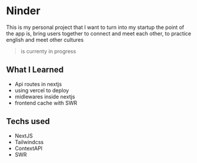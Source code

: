 # Ninder

This is my personal project that I want to turn into my startup
the point of the app is, bring users together to connect and meet each other, to practice english and meet other cultures


> is currenty in progress

## What I Learned

- Api routes in nextjs
- using vercel to deploy
- midlewares inside nextjs
- frontend cache with SWR

## Techs used

- NextJS
- Tailwindcss
- ContextAPI
- SWR
